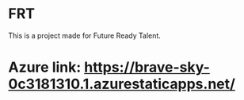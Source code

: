 # FRT
This is a project made for Future Ready Talent.
# Azure link: https://brave-sky-0c3181310.1.azurestaticapps.net/
